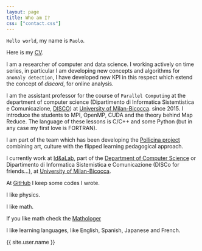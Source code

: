 ```yaml
---
layout: page
title: Who am I?
css: ["contact.css"]
---
```


`Hello world`, my name is `Paolo`.

Here is my [CV](https://github.com/4phycs/CV-pdf).

I am a researcher of computer and data science.
I working actively on time series, in particular I am developing new concepts and algorithms for `anomaly detection`, I have developed new KPI in this respect
which extend the concept of *discord*, for online analysis. 

I am the assistant professor for the course of `Parallel Computing` at the department of computer science 
(Dipartimento di Informatica Sistemtistica e Comunicazione, [DISCO](https://www.disco.unimib.it/it)) at [University of Milan-Bicocca](http://www.unimib.it). 
 since 2015.
I introduce the students to MPI, OpenMP, CUDA and the theory behind Map Reduce.  The language of these lessons is C/C++ and some Python 
(but in any case my first love is FORTRAN).

I am part of the team which has been developing the [Pollicina project](https://www.progettopollicina.eu/)
combining art, culture with the flipped learning pedagogical approach.

I currently work at [Id&aLab](http://www.idea.disco.unimib.it/), 
 part of the [Department of Computer Science](https://www.disco.unimib.it/it) or Dipartimento di Informatica 
Sistemistica e Comunicazione (DISCo for friends...), 
at [University of Milan-Bicocca](http://www.unimib.it). 

At [GitHub](https://github.com/4phycs) I keep some codes I wrote.

I like physics.

I like math.

If you like math check the [Mathologer](https://www.youtube.com/channel/UC1_uAIS3r8Vu6JjXWvastJg)

I like learning languages, like English, Spanish, Japanese and French.





<div class="thi-signature">
    {{ site.user.name }}
</div>

